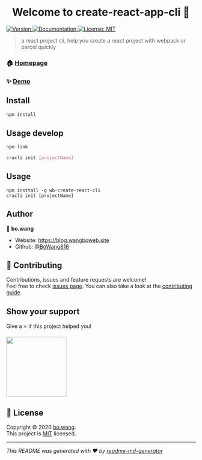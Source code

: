 <h1 align="center">Welcome to create-react-app-cli 👋</h1>
<p>
  <a href="https://www.npmjs.com/package/create-react-app-cli" target="_blank">
    <img alt="Version" src="https://img.shields.io/npm/v/create-react-app-cli.svg">
  </a>
  <a href="https://github.com/webbx/create-react-app-cli" target="_blank">
    <img alt="Documentation" src="https://img.shields.io/badge/documentation-yes-brightgreen.svg" />
  </a>
  <a href="https://github.com/webbx/create-react-app-cli/blob/master/LICENSE" target="_blank">
    <img alt="License: MIT" src="https://img.shields.io/badge/License-MIT-yellow.svg" />
  </a>
</p>

> a react project cli, help you create a react project with webpack or parcel quickly

### 🏠 [Homepage](https://github.com/webbx/create-react-app-cli)

### ✨ [Demo](https://github.com/webbx/create-react-app-cli)

## Install

```sh
npm install
```

## Usage develop

```sh
npm link

cracli init [projectName]
```

## Usage

```shell script
npm insttall -g wb-create-react-cli
cracli init [projectName]
```
## Author

👤 **bo.wang**

* Website: https://blog.wangboweb.site
* Github: [@BoWang816](https://github.com/BoWang816)

## 🤝 Contributing

Contributions, issues and feature requests are welcome!<br />Feel free to check [issues page](https://github.com/webbx/create-react-app-cli/issues). You can also take a look at the [contributing guide](https://github.com/webbx/create-react-app-cli).

## Show your support

Give a ⭐️ if this project helped you!

<a href="https://www.patreon.com/bowwang">
  <img src="https://c5.patreon.com/external/logo/become_a_patron_button@2x.png" width="160">
</a>

## 📝 License

Copyright © 2020 [bo.wang](https://github.com/BoWang816).<br />
This project is [MIT](https://github.com/webbx/create-react-app-cli/blob/master/LICENSE) licensed.

***
_This README was generated with ❤️ by [readme-md-generator](https://github.com/kefranabg/readme-md-generator)_

